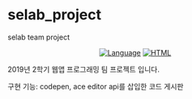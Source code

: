# selab_project
selab team project

 <p align="center">
  <a href="https://developer.mozilla.org/ko/docs/Web/JavaScript"><img src="https://img.shields.io/badge/language-javascript-blue.svg" alt="Language"></a>
  <a href="https://nodejs.org/ko"><img src="https://img.shields.io/badge/-node.js-orange.svg" alt="HTML"></a>
</p>


2019년 2학기 웹앱 프로그래밍 팀 프로젝트 입니다.

구현 기능: codepen, ace editor api를 삽입한 코드 게시판
